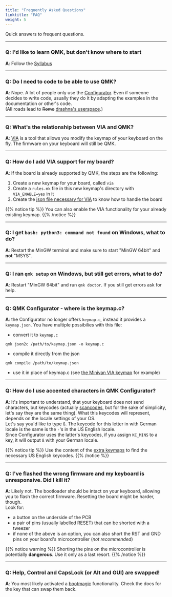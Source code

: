 ```yaml
---
title: "Frequently Asked Questions"
linktitle: "FAQ"
weight: 5
---
```


Quick answers to frequent questions.

---

### Q: I'd like to learn QMK, but don't know where to start  
**A**: Follow the [Syllabus](https://docs.qmk.fm/#/syllabus)

---

### Q: Do I need to code to be able to use QMK?
**A**: Nope. A lot of people only use the [Configurator](https://config.qmk.fm). Even if someone decides to write code, usually they do it by adapting the examples in the documentation or other's code.  
(All roads lead to ~~Rome~~ [drashna's userspace](https://github.com/drashna/qmk_userspace).)

---

### Q: What's the relationship between VIA and QMK?
**A**: [VIA](https://caniusevia.com) is a tool that allows you modify the keymap of your keyboard on the fly. The firmware on your keyboard will still be QMK.

---

### Q: How do I add VIA support for my board?
**A**: If the board is already supported by QMK, the steps are the following:

1. Create a new keymap for your board, called `via`
1. Create a `rules.mk` file in this new keymap's directory with `VIA_ENABLE=yes` in it
1. Create the [json file necessary for VIA](https://caniusevia.com/docs/specification) to know how to handle the board 

{{% notice tip %}}
You can also enable the VIA functionality for your already existing keymap.
{{% /notice %}}

---

### Q: I get `bash: python3: command not found` on Windows, what to do?
**A**: Restart the MinGW terminal and make sure to start "MinGW 64bit" and **not** "MSYS".

---

### Q: I ran `qmk setup` on Windows, but still get errors, what to do?
**A**: Restart "MinGW 64bit" and run `qmk doctor`. If you still get errors ask for help.

---

### Q: QMK Configurator - where is the keymap.c?
**A**: the Configurator no longer offers `keymap.c`, instead it provides a `keymap.json`. You have multiple possibilies with this file:

* convert it to `keymap.c`
```shell
qmk json2c /path/to/keymap.json -o keymap.c
```

* compile it directly from the json
```shell
qmk compile /path/to/keymap.json
```

* use it in place of keymap.c (see [the Minivan VIA keymap](https://github.com/qmk/qmk_firmware/tree/master/keyboards/thevankeyboards/minivan/keymaps/via) for example)

---

### Q: How do I use accented characters in QMK Configurator?
**A**: It's important to understand, that your keyboard does not send characters, but keycodes (actually [scancodes](https://en.wikipedia.org/wiki/Scancode), but for the sake of simplicity, let's say they are the same thing). What this keycodes will represent, depends on the locale settings of your OS.  
Let's say you'd like to type `ß`. The keycode for this letter in with German locale is the same is the `-`'s in the US English locale.  
Since Configurator uses the latter's keycodes, if you assign `KC_MINS` to a key, it will output `ß` with your German locale.  

{{% notice tip %}}
Use the content of the [extra keymaps](https://github.com/qmk/qmk_firmware/tree/master/quantum/keymap_extras) to find the necessary US English keycodes.
{{% /notice %}}

---

### Q: I've flashed the wrong firmware and my keyboard is unresponsive. Did I kill it?
**A**: Likely not. The bootloader should be intact on your keyboard, allowing you to flash the correct firmware. Resetting the board might be harder, though.  
Look for:

* a button on the underside of the PCB  
* a pair of pins (usually labelled RESET) that can be shorted with a tweezer  
* if none of the above is an option, you can also short the RST and GND pins on your board's microcontroller (*not recommended*)

{{% notice warning %}}
Shorting the pins on the microcontroller is potentially **dangerous**. Use it only as a last resort.
{{% /notice %}}

---

### Q: Help, Control and CapsLock (or Alt and GUI) are swapped!
**A**: You most likely activated a [bootmagic](https://docs.qmk.fm/#/feature_bootmagic) functionality. Check the docs for the key that can swap them back.
